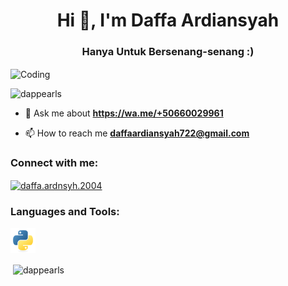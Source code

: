 <h1 align="center">Hi 👋, I'm Daffa Ardiansyah</h1>
<h3 align="center">Hanya Untuk Bersenang-senang :)</h3>
<img align="center" alt="Coding" width="400" src="https://camo.githubusercontent.com/cd833befa98b97eaf4a45f4e85ec64453e9bdf1f134f8f1592d583911b7c7d7c/68747470733a2f2f6d69726f2e6d656469756d2e636f6d2f76322f726573697a653a6669743a3832382f302a37513379765349765f7430696f4a2d5a2e676966">

<p align="left"> <img src="https://komarev.com/ghpvc/?username=dappearls&label=Profile%20views&color=0e75b6&style=flat" alt="dappearls" /> </p>

- 💬 Ask me about **https://wa.me/+50660029961**

- 📫 How to reach me **daffaardiansyah722@gmail.com**

<h3 align="left">Connect with me:</h3>
<p align="left">
<a href="https://fb.com/daffa.ardnsyh.2004" target="blank"><img align="center" src="https://raw.githubusercontent.com/rahuldkjain/github-profile-readme-generator/master/src/images/icons/Social/facebook.svg" alt="daffa.ardnsyh.2004" height="30" width="40" /></a>
</p>

<h3 align="left">Languages and Tools:</h3>
<p align="left"> <a href="https://www.python.org" target="_blank" rel="noreferrer"> <img src="https://raw.githubusercontent.com/devicons/devicon/master/icons/python/python-original.svg" alt="python" width="40" height="40"/> </a> </p>

<p>&nbsp;<img align="center" src="https://github-readme-stats.vercel.app/api?username=dappearls&show_icons=true&locale=en" alt="dappearls" /></p>
